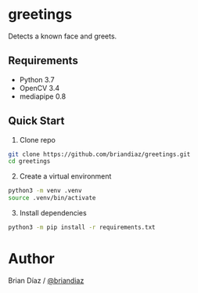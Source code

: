 # greetings
Detects a known face and greets.

## Requirements

* Python 3.7
* OpenCV 3.4
* mediapipe 0.8

## Quick Start

1. Clone repo

```sh
git clone https://github.com/briandiaz/greetings.git
cd greetings
```

2. Create a virtual environment

```sh
python3 -m venv .venv
source .venv/bin/activate
````

3. Install dependencies

```sh
python3 -m pip install -r requirements.txt
```

# Author

Brian Díaz / [@briandiaz](https://briandiaz.me/)
